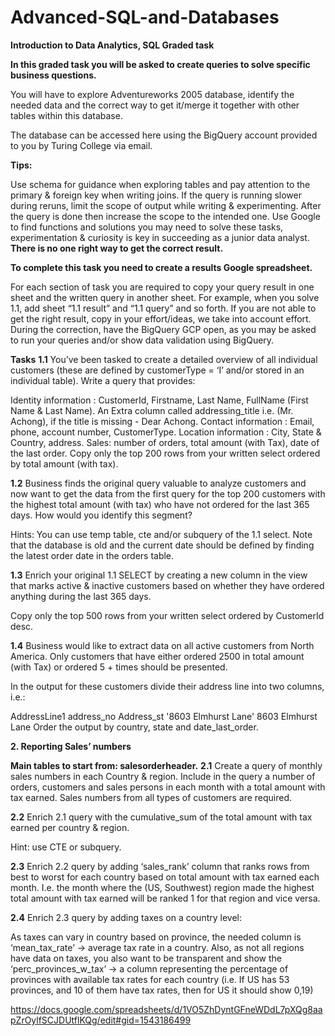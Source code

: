 # Advanced-SQL-and-Databases
**Introduction to Data Analytics, SQL Graded task**

**In this graded task you will be asked to create queries to solve specific business questions.**

You will have to explore Adventureworks 2005 database, identify the needed data and the correct way to get it/merge it together with other tables within this database.

The database can be accessed here using the BigQuery account provided to you by Turing College via email.


**Tips:**

Use schema for guidance when exploring tables and pay attention to the primary & foreign key when writing joins.
If the query is running slower during reruns, limit the scope of output while writing & experimenting. After the query is done then increase the scope to the intended one.
Use Google to find functions and solutions you may need to solve these tasks, experimentation & curiosity is key in succeeding as a junior data analyst.
**There is no one right way to get the correct result.**

**To complete this task you need to create a results Google spreadsheet.**

For each section of task you are required to copy your query result in one sheet and the written query in another sheet.
For example, when you solve 1.1, add sheet “1.1 result” and “1.1 query” and so forth.
If you are not able to get the right result, copy in your effort/ideas, we take into account effort.
During the correction, have the BigQuery GCP open, as you may be asked to run your queries and/or show data validation using BigQuery.

**Tasks**
**1.1** You’ve been tasked to create a detailed overview of all individual customers (these are defined by customerType = ‘I’ and/or stored in an individual table). Write a query that provides:

Identity information : CustomerId, Firstname, Last Name, FullName (First Name & Last Name).
An Extra column called addressing_title i.e. (Mr. Achong), if the title is missing - Dear Achong.
Contact information : Email, phone, account number, CustomerType.
Location information : City, State & Country, address.
Sales: number of orders, total amount (with Tax), date of the last order.
Copy only the top 200 rows from your written select ordered by total amount (with tax).

**1.2** Business finds the original query valuable to analyze customers and now want to get the data from the first query for the top 200 customers with the highest total amount (with tax) who have not ordered for the last 365 days. How would you identify this segment?

Hints:
You can use temp table, cte and/or subquery of the 1.1 select.
Note that the database is old and the current date should be defined by finding the latest order date in the orders table.

**1.3** Enrich your original 1.1 SELECT by creating a new column in the view that marks active & inactive customers based on whether they have ordered anything during the last 365 days.

Copy only the top 500 rows from your written select ordered by CustomerId desc.

**1.4** Business would like to extract data on all active customers from North America. Only customers that have either ordered 2500 in total amount (with Tax) or ordered 5 + times should be presented.

In the output for these customers divide their address line into two columns, i.e.:

AddressLine1	address_no	Address_st
'8603 Elmhurst Lane'	8603	Elmhurst Lane
Order the output by country, state and date_last_order.

**2. Reporting Sales’ numbers**

**Main tables to start from: salesorderheader.**
**2.1** Create a query of monthly sales numbers in each Country & region. Include in the query a number of orders, customers and sales persons in each month with a total amount with tax earned. Sales numbers from all types of customers are required.


**2.2** Enrich 2.1 query with the cumulative_sum of the total amount with tax earned per country & region.

Hint: use CTE or subquery.


**2.3** Enrich 2.2 query by adding ‘sales_rank’ column that ranks rows from best to worst for each country based on total amount with tax earned each month. I.e. the month where the (US, Southwest) region made the highest total amount with tax earned will be ranked 1 for that region and vice versa.


**2.4** Enrich 2.3 query by adding taxes on a country level:

As taxes can vary in country based on province, the needed column is ‘mean_tax_rate’ -> average tax rate in a country.
Also, as not all regions have data on taxes, you also want to be transparent and show the ‘perc_provinces_w_tax’ -> a column representing the percentage of provinces with available tax rates for each country (i.e. If US has 53 provinces, and 10 of them have tax rates, then for US it should show 0,19)


https://docs.google.com/spreadsheets/d/1VO5ZhDyntGFneWDdL7pXQg8aapZrOylfSCJDUtflKQg/edit#gid=1543186499
